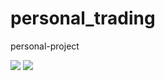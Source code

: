 # personal_trading
personal-project

<img src="https://capsule-render.vercel.app/api?type=waving&color=BDBDC8&height=150&section=header" />





<img src="https://capsule-render.vercel.app/api?type=waving&color=BDBDC8&height=150&section=footer" />
